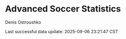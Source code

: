 # Advanced Soccer Statistics
Denis Ostroushko

<!-- gfm -->

Last successful data update: 2025-09-06 23:21:47 CST
